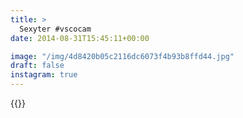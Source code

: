 ```yaml
---
title: >
  Sexyter #vscocam
date: 2014-08-31T15:45:11+00:00

image: "/img/4d8420b05c2116dc6073f4b93b8ffd44.jpg"
draft: false
instagram: true
---
```


{{<photo src="/img/4d8420b05c2116dc6073f4b93b8ffd44.jpg">}}

